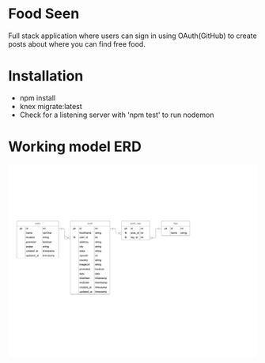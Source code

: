# Food Seen
Full stack application where users can sign in using OAuth(GitHub) to create posts about where you can find free food. 

# Installation
* npm install
* knex migrate:latest
* Check for a listening server with 'npm test' to run nodemon

# Working model ERD
![image](./erd_food_spot_v2.png)
